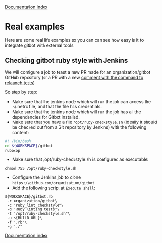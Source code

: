 [Documentation index](../README.md#documentation)

# Real examples

Here are some real life examples so you can can see how easy is it to integrate gitbot with external tools.

## Checking gitbot ruby style with Jenkins

We will configure a job to teast a new PR made for an organization/gitbot GitHub repository (or a PR with a new [comment with the command to relaunch tests](ADVANCED.md#retriggering-a-specific-test))

So step by step:

* Make sure that the jenkins node which will run the job can access the ~/.netrc file, and that the file has credentials.
* Make sure that the jenkins node which will run the job has all the dependencies for Gitbot installed.
* Make sure that you have a file `/opt/ruby-checkstyle.sh` (ideally it should be checked out from a Git repository by Jenkins) with the following content:
 
 ```bash
 #! /bin/bash
 cd ${WORKSPACE}/gitbot
 rubocop
 ```
* Make sure that /opt/ruby-checkstyle.sh is configured as executable:
 
 ```chmod 755 /opt/ruby-checkstyle.sh```
* Configure the Jenkins job to clone ```https://github.com/organization/gitbot```
* Add the following script at ```Execute shell```:
 
 ```console
 ${WORKSPACE}/gitbot.rb
  -r organization/gitbot\
  -c "ruby_lint_checkstyle"\
  -d "Ruby linting tests"\
  -t "/opt/ruby-checkstyle.sh"\
  -u ${BUILD_URL}\
  -f ".rb"\
  -g "./"
 ```



[Documentation index](../README.md#documentation)
